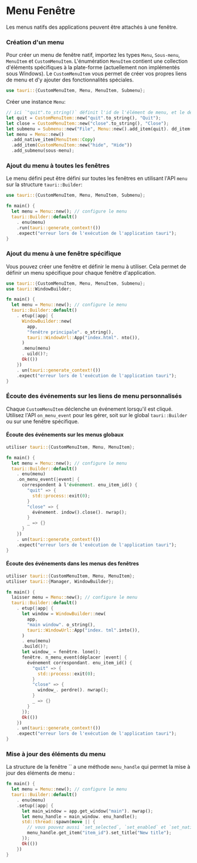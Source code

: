 # Menu Fenêtre

Les menus natifs des applications peuvent être attachés à une fenêtre.

### Création d'un menu

Pour créer un menu de fenêtre natif, importez les types `Menu`, `Sous-menu`, `MenuItem` et `CustomMenuItem`. L'énumération `MenuItem` contient une collection d'éléments spécifiques à la plate-forme (actuellement non implémentés sous Windows). Le `CustomMenuItem` vous permet de créer vos propres liens de menu et d'y ajouter des fonctionnalités spéciales.

```rust
use tauri::{CustomMenuItem, Menu, MenuItem, Submenu};
```

Créer une instance `Menu`:

```rust
// ici `"quit".to_string()` définit l'id de l'élément de menu, et le deuxième paramètre est l'étiquette de l'élément de menu.
let quit = CustomMenuItem::new("quit".to_string(), "Quit");
let close = CustomMenuItem::new("close".to_string(), "Close");
let submenu = Submenu::new("File", Menu::new().add_item(quit). dd_item(close));
let menu = Menu::new()
  .add_native_item(MenuItem::Copy)
  .add_item(CustomMenuItem::new("hide", "Hide"))
  .add_submenu(sous-menu);
```

### Ajout du menu à toutes les fenêtres

Le menu défini peut être défini sur toutes les fenêtres en utilisant l'API `menu` sur la structure `tauri::Builder`:

```rust
use tauri::{CustomMenuItem, Menu, MenuItem, Submenu};

fn main() {
  let menu = Menu::new(); // configure le menu
  tauri::Builder::default()
    . enu(menu)
    .run(tauri::generate_context!())
    .expect("erreur lors de l'exécution de l'application tauri");
}
```

### Ajout du menu à une fenêtre spécifique

Vous pouvez créer une fenêtre et définir le menu à utiliser. Cela permet de définir un menu spécifique pour chaque fenêtre d'application.

```rust
use tauri::{CustomMenuItem, Menu, MenuItem, Submenu};
use tauri::WindowBuilder;

fn main() {
  let menu = Menu::new(); // configure le menu
  tauri::Builder::default()
    . etup(|app| {
      WindowBuilder::new(
        app,
        "fenêtre principale". o_string(),
        tauri::WindowUrl::App("index.html". nto()),
      )
      .menu(menu)
      . uild()?;
      Ok(())
    })
    . un(tauri::generate_context!())
    .expect("erreur lors de l'exécution de l'application tauri");
}
```

### Écoute des événements sur les liens de menu personnalisés

Chaque `CustomMenuItem` déclenche un événement lorsqu'il est cliqué. Utilisez l'API `on_menu_event` pour les gérer, soit sur le global `tauri::Builder` ou sur une fenêtre spécifique.

#### Écoute des événements sur les menus globaux

```rust
utiliser tauri::{CustomMenuItem, Menu, MenuItem};

fn main() {
  let menu = Menu::new(); // configure le menu
  tauri::Builder::default()
    . enu(menu)
    .on_menu_event(|event| {
      correspondent à l'événement. enu_item_id() {
        "quit" => {
          std::process::exit(0);
        }
        "close" => {
          événement. indow().close(). nwrap();
        }
        _ => {}
      }
    })
    . un(tauri::generate_context!())
    .expect("erreur lors de l'exécution de l'application tauri");
}
```

#### Écoute des événements dans les menus des fenêtres

```rust
utiliser tauri::{CustomMenuItem, Menu, MenuItem};
utiliser tauri::{Manager, WindowBuilder};

fn main() {
  laisser menu = Menu::new(); // configure le menu
  tauri::Builder::default()
    . etup(|app| {
      let window = WindowBuilder::new(
        app,
        "main window". o_string(),
        tauri::WindowUrl::App("index. tml".into()),
      )
      . enu(menu)
      .build()?;
      let window_ = fenêtre. lone();
      fenêtre. n_menu_event(déplacer |event| {
        événement correspondant. enu_item_id() {
          "quit" => {
            std::process::exit(0);
          }
          "close" => {
            window_. perdre(). nwrap();
          }
          _ => {}
        }
      });
      Ok(())
    })
    . un(tauri::generate_context!())
    .expect("erreur lors de l'exécution de l'application tauri");
}
```

### Mise à jour des éléments du menu

La structure de la fenêtre `` a une méthode `menu_handle` qui permet la mise à jour des éléments de menu :

```rust
fn main() {
  let menu = Menu::new(); // configure le menu
  tauri::Builder::default()
    . enu(menu)
    .setup(|app| {
      let main_window = app.get_window("main"). nwrap();
      let menu_handle = main_window. enu_handle();
      std::thread::spawn(move || {
        // vous pouvez aussi `set_selected`, `set_enabled` et `set_native_image` (macOS uniquement).
        menu_handle.get_item("item_id").set_title("New title");
      });
      Ok(())
    })
}
```
